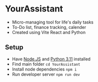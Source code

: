 # YourAssistant
- Micro-managing tool for life's daily tasks
- To-Do list, finance tracking, calender
- Created using Vite React and Python

## Setup
- Have [Node.JS](https://nodejs.org/en/download) and [Python 3.11](https://www.python.org/downloads/release/python-3110/) installed
- Find main folder ```cd YourAssistant```
- Install node dependencies ```npm i```
- Run developer server ```npm run dev```

